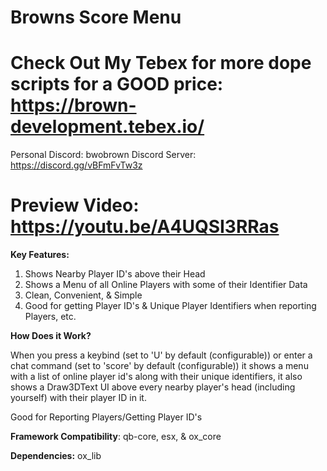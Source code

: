 # Browns Score Menu 

# Check Out My Tebex for more dope scripts for a GOOD price: https://brown-development.tebex.io/

Personal Discord: bwobrown
Discord Server: https://discord.gg/vBFmFvTw3z

# Preview Video: https://youtu.be/A4UQSI3RRas
**Key Features:**

1. Shows Nearby Player ID's above their Head
2. Shows a Menu of all Online Players with some of their Identifier Data
3. Clean, Convenient, & Simple
4. Good for getting Player ID's & Unique Player Identifiers when reporting Players, etc.

**How Does it Work?**

When you press a keybind (set to 'U' by default (configurable)) or enter a chat command (set to 'score' by default (configurable)) it shows a menu with a list of online player id's along with their unique identifiers, it also shows a Draw3DText UI above every nearby player's head (including yourself) with their player ID in it.

Good for Reporting Players/Getting Player ID's 

**Framework Compatibility**: qb-core, esx, & ox_core

**Dependencies:** ox_lib
